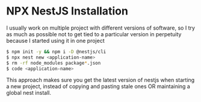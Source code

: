 # NPX NestJS Installation

I usually work on multiple project with different versions of software,
so I try as much as possible not to get tied to a particular version in perpetuity 
because I started using it in one project

```sh
$ npm init -y && npm i -D @nestjs/cli
$ npx nest new <application-name>
$ rm -rf node_modules package*.json
$ code <application-name>
```

This approach makes sure you get the latest version of nestjs when starting a new project, 
instead of copying and pasting stale ones OR maintaining a global nest install.